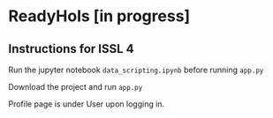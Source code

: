 # ReadyHols [in progress]

## Instructions for ISSL 4
Run the jupyter notebook `data_scripting.ipynb` before running `app.py`

Download the project and run `app.py`

Profile page is under User upon logging in.